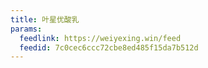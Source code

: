 ```yaml
---
title: 叶星优酸乳
params:
  feedlink: https://weiyexing.win/feed
  feedid: 7c0cec6ccc72cbe8ed485f15da7b512d
---
```

